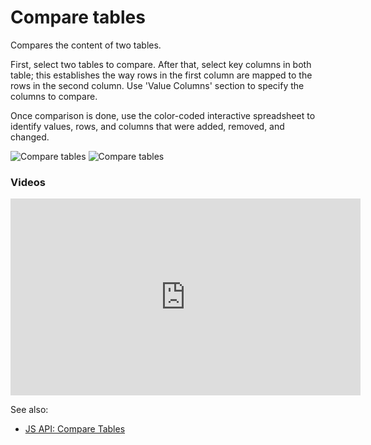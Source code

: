 <!-- TITLE: Compare tables -->
<!-- SUBTITLE: -->

# Compare tables

Compares the content of two tables.

First, select two tables to compare. After that, select key columns in both table; this establishes
the way rows in the first column are mapped to the rows in the second column. Use 'Value Columns'
section to specify the columns to compare.

Once comparison is done, use the color-coded interactive spreadsheet to identify values, rows, and
columns that were added, removed, and changed.

![Compare tables](../uploads/dialogs/compare-tables.png "Compare tables")
![Compare tables](../uploads/gifs/compare-tables.gif "Compare tables")

### Videos

<iframe width="560" height="315" src="https://www.youtube.com/embed/rUHFwO1iQUg" frameborder="0" allow="accelerometer; autoplay; encrypted-media; gyroscope; picture-in-picture" allowfullscreen></iframe>

See also:
* [JS API: Compare Tables](https://public.datagrok.ai/js/samples/data-frame/compare-tables)


